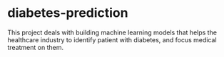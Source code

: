 # diabetes-prediction
This project deals with building machine learning models that helps the healthcare industry to identify patient with diabetes, and focus medical treatment on them.

